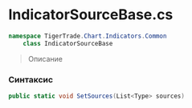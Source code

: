 
# IndicatorSourceBase.cs
```csharp
namespace TigerTrade.Chart.Indicators.Common  
    class IndicatorSourceBase
```

> Описание

### Синтаксис
```csharp
public static void SetSources(List<Type> sources)
```
